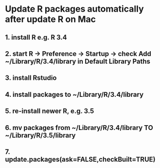 # Update R packages automatically after update R on Mac

## 1. install R e.g. R 3.4
## 2. start R -> Preference -> Startup -> check Add ~/Library/R/3.4/library in Default Library Paths
## 3. install Rstudio
## 4. install packages to ~/Library/R/3.4/library 
## 5. re-install newer R, e.g. 3.5
## 6. mv packages from ~/Library/R/3.4/library TO ~/Library/R/3.5/library
## 7. update.packages(ask=FALSE,checkBuilt=TRUE)
